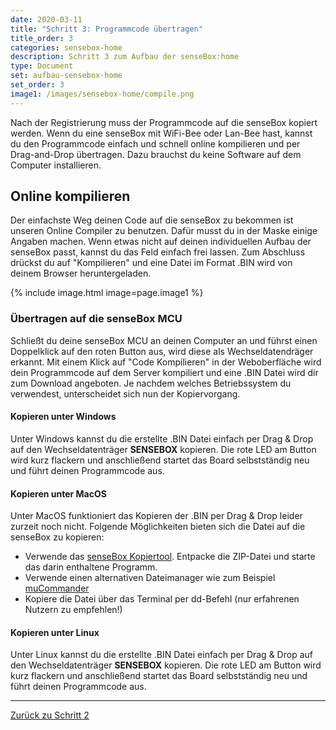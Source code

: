 ```yaml
---
date: 2020-03-11
title: "Schritt 3: Programmcode übertragen"
title_order: 3
categories: sensebox-home
description: Schritt 3 zum Aufbau der senseBox:home
type: Document
set: aufbau-sensebox-home
set_order: 3
image1: /images/sensebox-home/compile.png
---
```


Nach der Registrierung muss der Programmcode auf die senseBox kopiert werden. Wenn du eine senseBox mit WiFi-Bee oder Lan-Bee hast, kannst du den Programmcode einfach und schnell online kompilieren und per Drag-and-Drop übertragen. Dazu brauchst du keine Software auf dem Computer installieren.

## Online kompilieren
Der einfachste Weg deinen Code auf die senseBox zu bekommen ist unseren Online Compiler zu benutzen. Dafür musst du in der Maske einige Angaben machen. Wenn etwas nicht auf deinen individuellen Aufbau der senseBox passt, kannst du das Feld einfach frei lassen. Zum Abschluss drückst du auf "Kompilieren" und eine Datei im Format .BIN wird von deinem Browser heruntergeladen. 

{% include image.html image=page.image1 %}

### Übertragen auf die senseBox MCU

Schließt du deine senseBox MCU an deinen Computer an und führst einen Doppelklick auf den roten Button aus, wird diese als Wechseldatendräger erkannt. Mit einem Klick auf "Code Kompilieren" in der Weboberfläche wird dein Programmcode auf dem Server kompiliert und eine .BIN Datei wird dir zum Download angeboten. Je nachdem welches Betriebssystem du verwendest, unterscheidet sich nun der Kopiervorgang. 

#### Kopieren unter Windows 

Unter Windows kannst du die erstellte .BIN Datei einfach per Drag & Drop auf den Wechseldatenträger <b>SENSEBOX</b> kopieren. Die rote LED am Button wird kurz flackern und anschließend startet das Board selbstständig neu und führt deinen Programmcode aus. 

#### Kopieren unter MacOS

Unter MacOS funktioniert das Kopieren der .BIN per Drag & Drop leider zurzeit noch nicht. Folgende Möglichkeiten bieten sich die Datei auf die senseBox zu kopieren:

- Verwende das [senseBox Kopiertool](https://sensebox.de/docs/senseBox_Sketch_Uploader_DE.zip). Entpacke die ZIP-Datei und starte das darin enthaltene Programm. 
- Verwende einen alternativen Dateimanager wie zum Beispiel [muCommander](http://www.mucommander.com/)
- Kopiere die Datei über das Terminal per dd-Befehl (nur erfahrenen Nutzern zu empfehlen!)

#### Kopieren unter Linux 

Unter Linux kannst du die erstellte .BIN Datei einfach per Drag & Drop auf den Wechseldatenträger <b>SENSEBOX</b> kopieren. Die rote LED am Button wird kurz flackern und anschließend startet das Board selbstständig neu und führt deinen Programmcode aus. 

<hr>

<a href="/sensebox-home/home-schritt-2/" class="button">Zurück zu Schritt 2</a>
